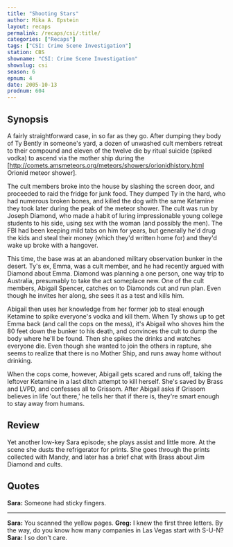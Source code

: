 ```yaml
---
title: "Shooting Stars"
author: Mika A. Epstein
layout: recaps
permalink: /recaps/csi/:title/
categories: ["Recaps"]
tags: ["CSI: Crime Scene Investigation"]
station: CBS
showname: "CSI: Crime Scene Investigation"
showslug: csi
season: 6
epnum: 4
date: 2005-10-13
prodnum: 604
---
```


## Synopsis

A fairly straightforward case, in so far as they go. After dumping they body of Ty Bently in someone's yard, a dozen of unwashed cult members retreat to their compound and eleven of the twelve die by ritual suicide (spiked vodka) to ascend via the mother ship during the [http://comets.amsmeteors.org/meteors/showers/orionidhistory.html Orionid meteor shower].

The cult members broke into the house by slashing the screen door, and proceeded to raid the fridge for junk food. They dumped Ty in the hard, who had numerous broken bones, and killed the dog with the same Ketamine they took later during the peak of the meteor shower. The cult was run by Joseph Diamond, who made a habit of luring impressionable young college students to his side, using sex with the woman (and possibly the men). The FBI had been keeping mild tabs on him for years, but generally he'd drug the kids and steal their money (which they'd written home for) and they'd wake up broke with a hangover.

This time, the base was at an abandoned military observation bunker in the desert. Ty's ex, Emma, was a cult member, and he had recently argued with Diamond about Emma. Diamond was planning a one person, one way trip to Australia, presumably to take the act someplace new. One of the cult members, Abigail Spencer, catches on to Diamonds cut and run plan. Even though he invites her along, she sees it as a test and kills him.

Abigail then uses her knowledge from her former job to steal enough Ketamine to spike everyone's vodka and kill them. When Ty shows up to get Emma back (and call the cops on the mess), it's Abigail who shoves him the 80 feet down the bunker to his death, and convinces the cult to dump the body where he'll be found. Then she spikes the drinks and watches everyone die. Even though she wanted to join the others in rapture, she seems to realize that there is no Mother Ship, and runs away home without drinking.

When the cops come, however, Abigail gets scared and runs off, taking the leftover Ketamine in a last ditch attempt to kill herself. She's saved by Brass and LVPD, and confesses all to Grissom. After Abigail asks if Grissom believes in life 'out there,' he tells her that if there is, they're smart enough to stay away from humans.

## Review

Yet another low-key Sara episode; she plays assist and little more. At the scene she dusts the refrigerator for prints. She goes through the prints collected with Mandy, and later has a brief chat with Brass about Jim Diamond and cults.

## Quotes

**Sara:** Someone had sticky fingers.

- - -

**Sara:** You scanned the yellow pages.
**Greg:** I knew the first three letters. By the way, do you know how many companies in Las Vegas start with S-U-N?
**Sara:** I so don't care.
